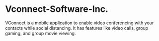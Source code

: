 # Vconnect-Software-Inc.
VConnect is a mobile application to enable video conferencing with your contacts while social distancing. It has features like video calls, group gaming, and group movie viewing.
